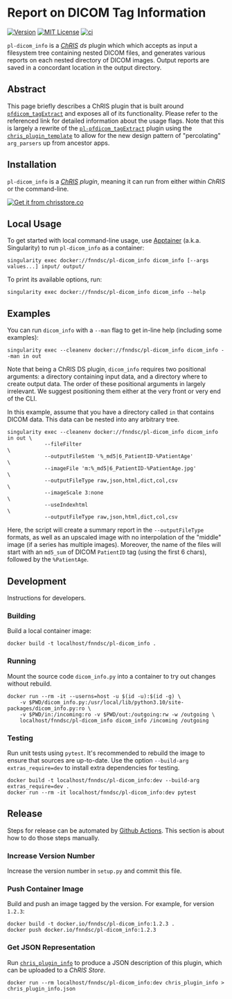 # Report on DICOM Tag Information

[![Version](https://img.shields.io/docker/v/fnndsc/pl-dicom_info?sort=semver)](https://hub.docker.com/r/fnndsc/pl-dicom_info)
[![MIT License](https://img.shields.io/github/license/fnndsc/pl-dicom_info)](https://github.com/FNNDSC/pl-dicom_info/blob/main/LICENSE)
[![ci](https://github.com/FNNDSC/pl-dicom_info/actions/workflows/ci.yml/badge.svg)](https://github.com/FNNDSC/pl-dicom_info/actions/workflows/ci.yml)

`pl-dicom_info` is a [_ChRIS_](https://chrisproject.org/)
_ds_ plugin which which accepts as input a filesystem tree containing nested DICOM files, and generates various reports on each nested directory of DICOM images. Output reports are saved in a concordant location in the output directory.

## Abstract

This page briefly describes a ChRIS plugin that is built around [`pfdicom_tagExtract`](https://github.com/FNNDSC/pfdicom_tagExtract) and exposes all of its functionality. Please refer to the referenced link for detailed information about the usage flags. Note that this is largely a rewrite of the [`pl-pfdicom_tagExtract`](https://github.com/FNNDSC/pfdicom_tagExtract) plugin using the [`chris_plugin_template`](https://github.com/FNNDSC/python-chrisapp-template) to allow for the new design pattern of "percolating" `arg_parsers` up from ancestor apps.

## Installation

`pl-dicom_info` is a _[ChRIS](https://chrisproject.org/) plugin_, meaning it can run from either within _ChRIS_ or the command-line.

[![Get it from chrisstore.co](https://ipfs.babymri.org/ipfs/QmaQM9dUAYFjLVn3PpNTrpbKVavvSTxNLE5BocRCW1UoXG/light.png)](https://chrisstore.co/plugin/pl-dicom_info)

## Local Usage

To get started with local command-line usage, use [Apptainer](https://apptainer.org/) (a.k.a. Singularity) to run `pl-dicom_info` as a container:

```shell
singularity exec docker://fnndsc/pl-dicom_info dicom_info [--args values...] input/ output/
```

To print its available options, run:

```shell
singularity exec docker://fnndsc/pl-dicom_info dicom_info --help
```

## Examples

You can run `dicom_info` with a `--man` flag to get in-line help (including some examples):

```shell
singularity exec --cleanenv docker://fnndsc/pl-dicom_info dicom_info --man in out   
```

Note that being a ChRIS DS plugin, `dicom_info` requires two positional arguments: a directory containing input data, and a directory where to create output data. The order of these positional arguments in largely irrelevant. We suggest positioning them either at the very front or very end of the CLI.

In this example, assume that you have a directory called `in` that contains DICOM data. This data can be nested into any arbitrary tree.

```shell
singularity exec --cleanenv docker://fnndsc/pl-dicom_info dicom_info in out \
            --fileFilter                                                    \
            --outputFileStem '%_md5|6_PatientID-%PatientAge'                \
            --imageFile 'm:%_md5|6_PatientID-%PatientAge.jpg'               \
            --outputFileType raw,json,html,dict,col,csv                     \
            --imageScale 3:none                                             \
            --useIndexhtml                                                  \
            --outputFileType raw,json,html,dict,col,csv
```

Here, the script will create a summary report in the `--outputFileType` formats, as well as an upscaled image with no interpolation of the "middle" image (if a series has multiple images). Moreover, the name of the files will start with an `md5_sum` of DICOM `PatientID` tag (using the first 6 chars), followed by the `%PatientAge`.

## Development

Instructions for developers.

### Building

Build a local container image:

```shell
docker build -t localhost/fnndsc/pl-dicom_info .
```

### Running

Mount the source code `dicom_info.py` into a container to try out changes without rebuild.

```shell
docker run --rm -it --userns=host -u $(id -u):$(id -g) \
    -v $PWD/dicom_info.py:/usr/local/lib/python3.10/site-packages/dicom_info.py:ro \
    -v $PWD/in:/incoming:ro -v $PWD/out:/outgoing:rw -w /outgoing \
    localhost/fnndsc/pl-dicom_info dicom_info /incoming /outgoing
```

### Testing

Run unit tests using `pytest`. It's recommended to rebuild the image to ensure that sources are up-to-date. Use the option `--build-arg extras_require=dev` to install extra dependencies for testing.

```shell
docker build -t localhost/fnndsc/pl-dicom_info:dev --build-arg extras_require=dev .
docker run --rm -it localhost/fnndsc/pl-dicom_info:dev pytest
```

## Release

Steps for release can be automated by [Github Actions](.github/workflows/ci.yml). This section is about how to do those steps manually.

### Increase Version Number

Increase the version number in `setup.py` and commit this file.

### Push Container Image

Build and push an image tagged by the version. For example, for version `1.2.3`:

```
docker build -t docker.io/fnndsc/pl-dicom_info:1.2.3 .
docker push docker.io/fnndsc/pl-dicom_info:1.2.3
```

### Get JSON Representation

Run [`chris_plugin_info`](https://github.com/FNNDSC/chris_plugin#usage)
to produce a JSON description of this plugin, which can be uploaded to a _ChRIS Store_.

```shell
docker run --rm localhost/fnndsc/pl-dicom_info:dev chris_plugin_info > chris_plugin_info.json
```


